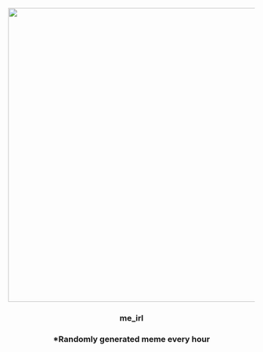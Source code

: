 <p align="center">
        <img src="https://i.redd.it/j5r65v22sad91.png" width="600" height="600">
        </p>
        <h3 align="center">me_irl</h3>
        <h3 align="center">*Randomly generated meme every hour</h3>
    